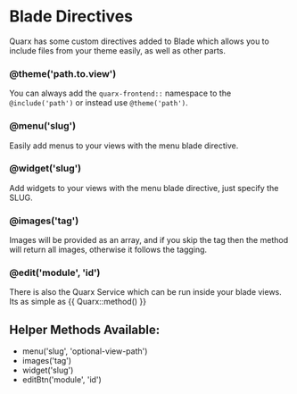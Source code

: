 # Blade Directives

Quarx has some custom directives added to Blade which allows you to include files from your theme easily, as well as other parts.

### &#64;theme('path.to.view')
You can always add the <code>quarx-frontend::</code> namespace to the <code>&#64;include('path')</code> or instead use <code>&#64;theme('path')</code>.

### &#64;menu('slug')

Easily add menus to your views with the menu blade directive.

### &#64;widget('slug')

Add widgets to your views with the menu blade directive, just specify the SLUG.

### &#64;images('tag')

Images will be provided as an array, and if you skip the tag then the method will return all images, otherwise it follows the tagging.

### &#64;edit('module', 'id')

There is also the Quarx Service which can be run inside your blade views. Its as simple as {{ Quarx::method() }}

Helper Methods Available:
------
* menu('slug', 'optional-view-path')
* images('tag')
* widget('slug')
* editBtn('module', 'id')
